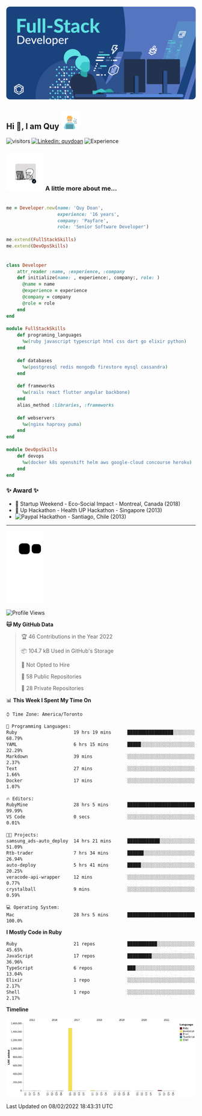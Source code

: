 ![](./assets/banner.svg)

## Hi 👋, I am Quy <img src="./assets/myprofile.jpeg" width="50">

![visitors](https://visitor-badge.glitch.me/badge?page_id=github.com/RobDoan)
[![Linkedin: quydoan](https://img.shields.io/badge/-quydoan-blue?logo=linkedin)](https://www.linkedin.com/in/quy-doan-56516512/)
![Experience](https://img.shields.io/badge/experience-15%20years-success)


### <img src="./assets/myprofile2.webp" width="100"> A little more about me...

```ruby

me = Developer.new(name: 'Quy Doan',
                   experience: '16 years',
                   company: 'Payfare',
                   role: 'Senior Software Developer')

me.extend(FullStackSkills)
me.extend(DevOpsSkills)


class Developer
    attr_reader :name, :experience, :company
    def initialize(name: , experience:, company:, role: )
      @name = name
      @experience = experience
      @company = company
      @role = role
    end
end

module FullStackSkills
    def programing_languages
      %w(ruby javascript typescript html css dart go elixir python)
    end

    def databases
      %w(postgresql redis mongodb firestore mysql cassandra)
    end

    def frameworks
      %w(rails react flutter angular backbone)
    end
    alias_method :libraries, :frameworks

    def webservers
      %w(nginx haproxy puma)
    end
end

module DevOpsSkills
    def devops
      %w(docker k8s openshift helm aws google-cloud concourse heroku)
    end
end

```

### ✨ Award ✨

* 🥈 Startup Weekend - Eco-Social Impact - Montreal, Canada (2018)
* 🥈 Up Hackathon - Health UP Hackathon - Singapore (2013)
* ![Paypal](https://img.shields.io/badge/-Prize-blue?logo=paypal) Hackathon - Santiago, Chile (2013)

----

![github-contribution](https://raw.githubusercontent.com/RobDoan/RobDoan/output/github-contribution-grid-snake.svg)

<!--START_SECTION:waka-->
![Profile Views](http://img.shields.io/badge/Profile%20Views-20-blue)

**🐱 My GitHub Data** 

> 🏆 46 Contributions in the Year 2022
 > 
> 📦 104.7 kB Used in GitHub's Storage 
 > 
> 🚫 Not Opted to Hire
 > 
> 📜 58 Public Repositories 
 > 
> 🔑 28 Private Repositories  
 > 
📊 **This Week I Spent My Time On** 

```text
⌚︎ Time Zone: America/Toronto

💬 Programming Languages: 
Ruby                     19 hrs 19 mins      █████████████████░░░░░░░░   68.79% 
YAML                     6 hrs 15 mins       █████░░░░░░░░░░░░░░░░░░░░   22.29% 
Markdown                 39 mins             ░░░░░░░░░░░░░░░░░░░░░░░░░   2.37% 
Text                     27 mins             ░░░░░░░░░░░░░░░░░░░░░░░░░   1.66% 
Docker                   17 mins             ░░░░░░░░░░░░░░░░░░░░░░░░░   1.07%

🔥 Editors: 
RubyMine                 28 hrs 5 mins       █████████████████████████   99.99% 
VS Code                  0 secs              ░░░░░░░░░░░░░░░░░░░░░░░░░   0.01%

🐱‍💻 Projects: 
samsung_ads-auto_deploy  14 hrs 21 mins      ████████████░░░░░░░░░░░░░   51.09% 
Rtb-trader               7 hrs 34 mins       ██████░░░░░░░░░░░░░░░░░░░   26.94% 
auto-deploy              5 hrs 41 mins       █████░░░░░░░░░░░░░░░░░░░░   20.25% 
veracode-api-wrapper     12 mins             ░░░░░░░░░░░░░░░░░░░░░░░░░   0.77% 
crystalball              9 mins              ░░░░░░░░░░░░░░░░░░░░░░░░░   0.59%

💻 Operating System: 
Mac                      28 hrs 5 mins       █████████████████████████   100.0%

```

**I Mostly Code in Ruby** 

```text
Ruby                     21 repos            ███████████░░░░░░░░░░░░░░   45.65% 
JavaScript               17 repos            █████████░░░░░░░░░░░░░░░░   36.96% 
TypeScript               6 repos             ███░░░░░░░░░░░░░░░░░░░░░░   13.04% 
Elixir                   1 repo              ░░░░░░░░░░░░░░░░░░░░░░░░░   2.17% 
Shell                    1 repo              ░░░░░░░░░░░░░░░░░░░░░░░░░   2.17%

```


**Timeline**

![Chart not found](https://raw.githubusercontent.com/RobDoan/RobDoan/main/charts/bar_graph.png) 


 Last Updated on 08/02/2022 18:43:31 UTC
<!--END_SECTION:waka-->
